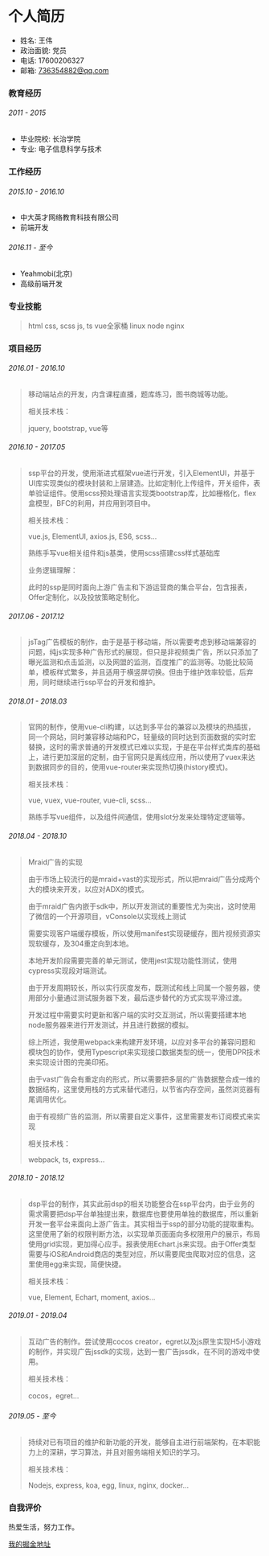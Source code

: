 # 个人简历

<!-- ![王伟](./ww.png) -->

* 姓名: 王伟
* 政治面貌: 党员
* 电话: 17600206327
* 邮箱: 736354882@qq.com

### 教育经历

###### 2011 - 2015

* 毕业院校: 长治学院
* 专业: 电子信息科学与技术

### 工作经历

###### 2015.10 - 2016.10

* 中大英才网络教育科技有限公司
* 前端开发

###### 2016.11 - 至今

* Yeahmobi(北京)
* 高级前端开发

### 专业技能

> html
> css, scss
> js, ts
> vue全家桶
> linux
> node
> nginx

### 项目经历

###### 2016.01 - 2016.10

>
> 移动端站点的开发，内含课程直播，题库练习，图书商城等功能。
> 
> 相关技术栈：
> 
> jquery, bootstrap, vue等

###### 2016.10 - 2017.05

>
> ssp平台的开发，使用渐进式框架vue进行开发，引入ElementUI，并基于UI库实现类似的模块封装和上层建造。比如定制化上传组件，开关组件，表单验证组件。使用scss预处理语言实现类bootstrap库，比如栅格化，flex盒模型，BFC的利用，并应用到项目中。
> 
> 相关技术栈：
> 
> vue.js, ElementUI, axios.js, ES6, scss...
> 
> 熟练手写vue相关组件和js基类，使用scss搭建css样式基础库
> 
> 业务逻辑理解：
> 
> 此时的ssp是同时面向上游广告主和下游运营商的集合平台，包含报表，Offer定制化，以及投放策略定制化。
> 

###### 2017.06 - 2017.12

>
> jsTag广告模板的制作，由于是基于移动端，所以需要考虑到移动端兼容的问题，纯js实现多种广告形式的展现，但只是非视频类广告，所以只添加了曝光监测和点击监测，以及网盟的监测，百度推广的监测等。功能比较简单，模板样式繁多，并且适用于横竖屏切换。但由于维护效率较低，后弃用，同时继续进行ssp平台的开发和维护。
> 

###### 2018.01 - 2018.03

>
> 官网的制作，使用vue-cli构建，以达到多平台的兼容以及模块的热插拔，同一个网站，同时兼容移动端和PC，轻量级的同时达到页面数据的实时宏替换，这时的需求普通的开发模式已难以实现，于是在平台样式类库的基础上，进行更加深层的定制，由于官网只是离线应用，所以使用了vuex来达到数据同步的目的，使用vue-router来实现热切换(history模式)。
> 
> 相关技术栈：
> 
> vue, vuex, vue-router, vue-cli, scss...
> 
> 熟练手写vue组件，以及组件间通信，使用slot分发来处理特定逻辑等。
> 

###### 2018.04 - 2018.10

>
> Mraid广告的实现
> 
> 由于市场上较流行的是mraid+vast的实现形式，所以把mraid广告分成两个大的模块来开发，以应对ADX的模式。
> 
> 由于mraid广告内嵌于sdk中，所以开发测试的重要性尤为突出，这时使用了微信的一个开源项目，vConsole以实现线上测试
> 
> 需要实现客户端缓存模板，所以使用manifest实现硬缓存，图片视频资源实现软缓存，及304重定向到本地。
> 
> 本地开发阶段需要完善的单元测试，使用jest实现功能性测试，使用cypress实现段对端测试。
> 
> 由于开发周期较长，所以实行灰度发布，既测试和线上同属一个服务器，使用部分小量通过测试服务器下发，最后逐步替代的方式实现平滑过渡。
> 
> 开发过程中需要实时更新和客户端的实时交互测试，所以需要搭建本地node服务器来进行开发测试，并且进行数据的模拟。
> 
> 综上所述，我使用webpack来构建开发环境，以应对多平台的兼容问题和模块包的协作，使用Typescript来实现接口数据类型的统一，使用DPR技术来实现设计图的完美印拓。
> 
> 由于vast广告会有重定向的形式，所以需要把多层的广告数据整合成一维的数据结构，这里使用栈的方式来替代递归，以节省内存空间，虽然浏览器有尾调用优化。
> 
> 由于有视频广告的监测，所以需要自定义事件，这里需要发布订阅模式来实现
> 
> 相关技术栈：
> 
> webpack, ts, express...
> 

###### 2018.10 - 2018.12

> 
> dsp平台的制作，其实此前dsp的相关功能整合在ssp平台内，由于业务的需求需要把dsp平台单独提出来，数据库也要使用单独的数据库，所以重新开发一套平台来面向上游广告主。其实相当于ssp的部分功能的提取重构。这里使用了新的权限判断方法，以实现单页面面向多权限用户的展示，布局使用grid实现，更加得心应手。报表使用Echart.js来实现。由于Offer类型需要与iOS和Android商店的类型对应，所以需要爬虫爬取对应的信息，这里使用egg来实现，简便快捷。
> 
> 相关技术栈：
> 
> vue, Element, Echart, moment, axios...

###### 2019.01 - 2019.04

> 
> 互动广告的制作。尝试使用cocos creator，egret以及js原生实现H5小游戏的制作，并实现广告jssdk的实现，达到一套广告jssdk，在不同的游戏中使用。
> 
> 相关技术栈：
> 
> cocos，egret...

###### 2019.05 - 至今

> 
> 持续对已有项目的维护和新功能的开发，能够自主进行前端架构，在本职能力上的深耕，学习算法，并且对服务端相关知识的学习。
> 
> 相关技术栈：
> 
> Nodejs, express, koa, egg, linux, nginx, docker...
> 

### 自我评价

热爱生活，努力工作。


[我的掘金地址](https://juejin.im/user/57ffa882da2f60004fbfc60f)

